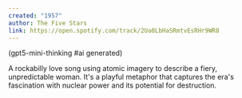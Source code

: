 ```yaml
---
created: "1957"
author: The Five Stars
link: https://open.spotify.com/track/2Ua0LbHaSRmtvEsRHr9WR8
---
```


(gpt5-mini-thinking #ai generated)

A rockabilly love song using atomic imagery to describe a fiery, unpredictable woman. It's a playful metaphor that captures the era's fascination with nuclear power and its potential for destruction.
